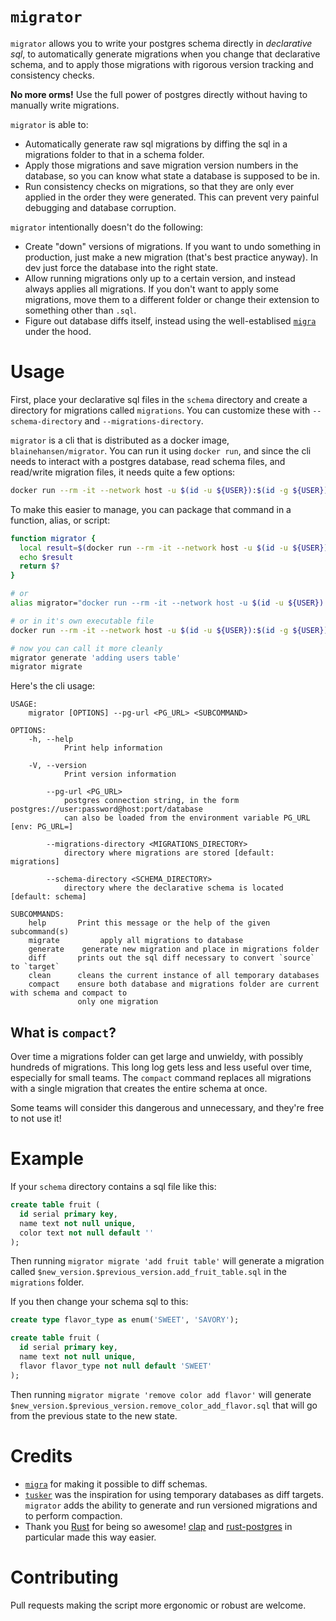 # `migrator`

`migrator` allows you to write your postgres schema directly in *declarative sql*, to automatically generate migrations when you change that declarative schema, and to apply those migrations with rigorous version tracking and consistency checks.

**No more orms!** Use the full power of postgres directly without having to manually write migrations.

`migrator` is able to:

- Automatically generate raw sql migrations by diffing the sql in a migrations folder to that in a schema folder.
- Apply those migrations and save migration version numbers in the database, so you can know what state a database is supposed to be in.
- Run consistency checks on migrations, so that they are only ever applied in the order they were generated. This can prevent very painful debugging and database corruption.

`migrator` intentionally doesn't do the following:

- Create "down" versions of migrations. If you want to undo something in production, just make a new migration (that's best practice anyway). In dev just force the database into the right state.
- Allow running migrations only up to a certain version, and instead always applies all migrations. If you don't want to apply some migrations, move them to a different folder or change their extension to something other than `.sql`.
- Figure out database diffs itself, instead using the well-establised [`migra`](https://github.com/djrobstep/migra) under the hood.

# Usage

First, place your declarative sql files in the `schema` directory and create a directory for migrations called `migrations`. You can customize these with `--schema-directory` and `--migrations-directory`.

`migrator` is a cli that is distributed as a docker image, `blainehansen/migrator`. You can run it using `docker run`, and since the cli needs to interact with a postgres database, read schema files, and read/write migration files, it needs quite a few options:


```bash
docker run --rm -it --network host -u $(id -u ${USER}):$(id -g ${USER}) -v $(pwd):/working blainehansen/migrator <args>
```

To make this easier to manage, you can package that command in a function, alias, or script:

```bash
function migrator {
  local result=$(docker run --rm -it --network host -u $(id -u ${USER}):$(id -g ${USER}) -v -e PG_URL=$PG_URL $(pwd):/working blainehansen/migrator "$@")
  echo $result
  return $?
}

# or
alias migrator="docker run --rm -it --network host -u $(id -u ${USER}):$(id -g ${USER}) -v -e PG_URL=$PG_URL $(pwd):/working blainehansen/migrator"

# or in it's own executable file
docker run --rm -it --network host -u $(id -u ${USER}):$(id -g ${USER}) -v -e PG_URL=$PG_URL $(pwd):/working blainehansen/migrator "$@"

# now you can call it more cleanly
migrator generate 'adding users table'
migrator migrate
```

Here's the cli usage:

```
USAGE:
    migrator [OPTIONS] --pg-url <PG_URL> <SUBCOMMAND>

OPTIONS:
    -h, --help
            Print help information

    -V, --version
            Print version information

        --pg-url <PG_URL>
            postgres connection string, in the form postgres://user:password@host:port/database
            can also be loaded from the environment variable PG_URL [env: PG_URL=]

        --migrations-directory <MIGRATIONS_DIRECTORY>
            directory where migrations are stored [default: migrations]

        --schema-directory <SCHEMA_DIRECTORY>
            directory where the declarative schema is located [default: schema]

SUBCOMMANDS:
    help       Print this message or the help of the given subcommand(s)
    migrate         apply all migrations to database
    generate    generate new migration and place in migrations folder
    diff       prints out the sql diff necessary to convert `source` to `target`
    clean      cleans the current instance of all temporary databases
    compact    ensure both database and migrations folder are current with schema and compact to
               only one migration
```

## What is `compact`?

Over time a migrations folder can get large and unwieldy, with possibly hundreds of migrations. This long log gets less and less useful over time, especially for small teams. The `compact` command replaces all migrations with a single migration that creates the entire schema at once.

Some teams will consider this dangerous and unnecessary, and they're free to not use it!

# Example

If your `schema` directory contains a sql file like this:

```sql
create table fruit (
  id serial primary key,
  name text not null unique,
  color text not null default ''
);
```

Then running `migrator migrate 'add fruit table'` will generate a migration called `$new_version.$previous_version.add_fruit_table.sql` in the `migrations` folder.

If you then change your schema sql to this:

```sql
create type flavor_type as enum('SWEET', 'SAVORY');

create table fruit (
  id serial primary key,
  name text not null unique,
  flavor flavor_type not null default 'SWEET'
);
```

Then running `migrator migrate 'remove color add flavor'` will generate `$new_version.$previous_version.remove_color_add_flavor.sql` that will go from the previous state to the new state.

# Credits

- [`migra`](https://github.com/djrobstep/migra) for making it possible to diff schemas.
- [`tusker`](https://github.com/bikeshedder/tusker) was the inspiration for using temporary databases as diff targets. `migrator` adds the ability to generate and run versioned migrations and to perform compaction.
- Thank you [Rust](https://www.rust-lang.org/) for being so awesome! [clap](https://github.com/clap-rs/clap) and [rust-postgres](https://github.com/sfackler/rust-postgres) in particular made this way easier.

# Contributing

Pull requests making the script more ergonomic or robust are welcome.
